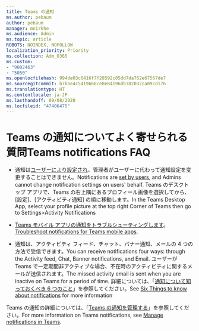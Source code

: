 ```yaml
---
title: Teams の通知
ms.author: pebaum
author: pebaum
manager: mnirkhe
ms.audience: Admin
ms.topic: article
ROBOTS: NOINDEX, NOFOLLOW
localization_priority: Priority
ms.collection: Adm_O365
ms.custom:
- "9002463"
- "5050"
ms.openlocfilehash: 994de03c6416f7f28592c05dd7da762e67567de7
ms.sourcegitcommit: b7bbe4c5419668ce8e84196db382032ca09cd176
ms.translationtype: HT
ms.contentlocale: ja-JP
ms.lasthandoff: 09/08/2020
ms.locfileid: "47406475"
---
```

# <a name="teams-notifications-faq"></a><span data-ttu-id="101bb-102">Teams の通知についてよく寄せられる質問</span><span class="sxs-lookup"><span data-stu-id="101bb-102">Teams notifications FAQ</span></span>


- <span data-ttu-id="101bb-103">通知は[ユーザーにより設定され](https://support.microsoft.com/office/1cc31834-5fe5-412b-8edb-43fecc78413d)、管理者がユーザーに代わって通知設定を変更することはできません。</span><span class="sxs-lookup"><span data-stu-id="101bb-103">Notifications are [set by users](https://support.microsoft.com/office/1cc31834-5fe5-412b-8edb-43fecc78413d), and Admins cannot change notification settings on users' behalf.</span></span> <span data-ttu-id="101bb-104">Teams のデスクトップ アプリで、Teams の右上隅にあるプロフィール画像を選択してから、[設定]、[アクティビティ通知] の順に移動します。</span><span class="sxs-lookup"><span data-stu-id="101bb-104">In the Teams Desktop App, select your profile picture at the top right Corner of Teams then go to Settings>Activity Notifications</span></span>

- <span data-ttu-id="101bb-105">[Teams モバイル アプリの通知をトラブルシューティングします](https://support.microsoft.com/office/6d125ac2-e440-4fab-8e4c-2227a52d460c)。</span><span class="sxs-lookup"><span data-stu-id="101bb-105">[Troubleshoot notifications for Teams mobile apps](https://support.microsoft.com/office/6d125ac2-e440-4fab-8e4c-2227a52d460c).</span></span>

- <span data-ttu-id="101bb-106">通知は、アクティビティ フィード、チャット、バナー通知、メールの 4 つの方法で受信できます。</span><span class="sxs-lookup"><span data-stu-id="101bb-106">You can receive notifications four ways: through the Activity feed, Chat, Banner notifications, and Email.</span></span> <span data-ttu-id="101bb-107">ユーザーが Teams で一定期間非アクティブな場合、不在時のアクティビティに関するメールが送信されます。</span><span class="sxs-lookup"><span data-stu-id="101bb-107">The missed activity email is sent when you are inactive on Teams for a period of time.</span></span> <span data-ttu-id="101bb-108">詳細については、「[通知について知っておくべき 6 つのこと](https://support.microsoft.com/office/abb62c60-3d15-4968-b86a-42fea9c22cf4)」を参照してください。</span><span class="sxs-lookup"><span data-stu-id="101bb-108">See [Six Things to know about notifications](https://support.microsoft.com/office/abb62c60-3d15-4968-b86a-42fea9c22cf4) for more information</span></span>

<span data-ttu-id="101bb-109">Teams の通知の詳細については、「[Teams の通知を管理する](https://support.office.com/article/1cc31834-5fe5-412b-8edb-43fecc78413d#ID0EAABAAA)」を参照してください。</span><span class="sxs-lookup"><span data-stu-id="101bb-109">For more information on Teams notifications, see  [Manage notifications in Teams](https://support.office.com/article/1cc31834-5fe5-412b-8edb-43fecc78413d#ID0EAABAAA).</span></span>
